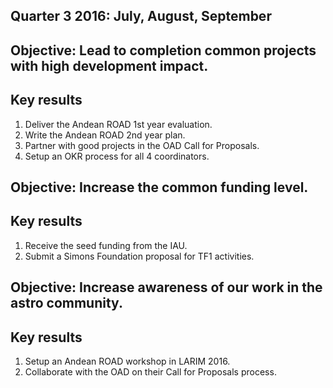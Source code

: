 ## Quarter 3 2016: July, August, September

## Objective: Lead to completion common projects with high development impact.

## Key results
1. Deliver the Andean ROAD 1st year evaluation.
2. Write the Andean ROAD 2nd year plan.
3. Partner with good projects in the OAD Call for Proposals.
4. Setup an OKR process for all 4 coordinators.

## Objective: Increase the common funding level.

## Key results
1. Receive the seed funding from the IAU.
2. Submit a Simons Foundation proposal for TF1 activities.

## Objective: Increase awareness of our work in the astro community.

## Key results
1. Setup an Andean ROAD workshop in LARIM 2016.
2. Collaborate with the OAD on their Call for Proposals process.


